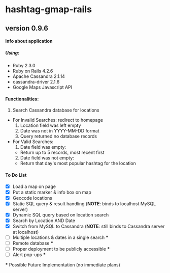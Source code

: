 # hashtag-gmap-rails
## version 0.9.6

#### Info about application
##### Using:
- Ruby 2.3.0
- Ruby on Rails 4.2.6
- Apache Cassandra 2.1.14
- cassandra-driver 2.1.6 
- Google Maps Javascript API

#### Functionalities:
1. Search Cassandra database for locations
  * For Invalid Searches: redirect to homepage
    1. Location field was left empty
    2. Date was not in YYYY-MM-DD format
    3. Query returned no database records
  * For Valid Searches:
    1. Date field was empty:
      * Return up to 5 records, most recent first
    2. Date field was not empty:
      * Return that day's most popular hashtag for the location

#### To Do List
- [x] Load a map on page
- [x] Put a static marker & info box on map
- [x] Geocode locations
- [x] Static SQL query & result handling (__NOTE__: binds to localhost MySQL server)
- [x] Dynamic SQL query based on location search
- [x] Search by Location AND Date
- [x] Switch from MySQL to Cassandra (__NOTE__: still binds to Cassandra server at localhost)
- [ ] Multiple locations & dates in a single search __\*__
- [ ] Remote database __\*__
- [ ] Proper deployment to be publicly accessible __\*__
- [ ] Alert pop-ups __\*__

__\*__ Possible Future Implementation (no immediate plans)
